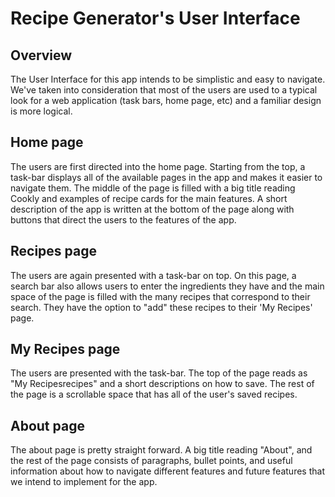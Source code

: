 # Recipe Generator's User Interface

## Overview

The User Interface for this app intends to be simplistic and easy to navigate. We've taken into consideration that most of the users are used to a typical look for a web application (task bars, home page, etc) and a familiar design is more logical.

## Home page

The users are first directed into the home page. Starting from the top, a task-bar displays all of the available pages in the app and makes it easier to navigate them. The middle of the page is filled with a big title reading Cookly and examples of recipe cards for the main features. A short description of the app is written at the bottom of the page along with buttons that direct the users to the features of the app.

## Recipes page

The users are again presented with a task-bar on top. On this page, a search bar also allows users to enter the ingredients they have and the main space of the page is filled with the many recipes that correspond to their search. They have the option to "add" these recipes to their 'My Recipes' page.

## My Recipes page

The users are presented with the task-bar. The top of the page reads as "My Recipesrecipes" and a short descriptions on how to save. The rest of the page is a scrollable space that has all of the user's saved recipes.

## About page

The about page is pretty straight forward. A big title reading "About", and the rest of the page consists of paragraphs, bullet points, and useful information about how to navigate different features and future features that we intend to implement for the app.
